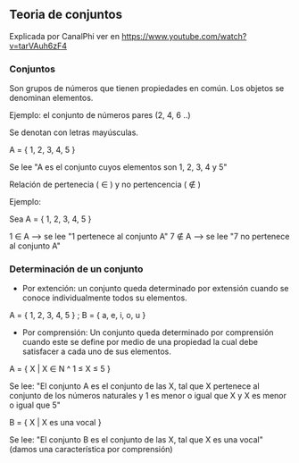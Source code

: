 ## Teoria de conjuntos
Explicada por CanalPhi
ver en https://www.youtube.com/watch?v=tarVAuh6zF4

### Conjuntos
Son grupos de números que tienen propiedades en común. Los objetos se denominan elementos. 

Ejemplo: el conjunto de números pares (2, 4, 6 ..)

Se denotan con letras mayúsculas.

A = { 1, 2, 3, 4, 5 }

Se lee "A es el conjunto cuyos elementos son 1, 2, 3, 4 y 5"

Relación de pertenecia ( ∈ ) y no pertencencia ( ∉ )

Ejemplo: 

Sea A = { 1, 2, 3, 4, 5 }

1 ∈ A --> se lee "1 pertenece al conjunto A"
7 ∉ A --> se lee "7 no pertenece al conjunto A"

### Determinación de un conjunto
- Por extención: un conjunto queda determinado por extensión cuando se conoce individualmente todos su elementos.

A = { 1, 2, 3, 4, 5 } ; B = { a, e, i, o, u }

- Por comprensión: Un conjunto queda determinado por comprensión cuando este se define por medio de una propiedad la cual debe satisfacer a cada uno de sus elementos.

 A = { X | X ∈ N ^ 1 ≤ X ≤ 5 }

Se lee: "El conjunto A es el conjunto de las X, tal que X pertenece al conjunto de los números naturales y 1 es menor o igual que X y X es menor o igual que 5" 

B = { X | X es una vocal }

Se lee: "El conjunto B es el conjunto de las X, tal que X es una vocal" (damos una característica por comprensión)


